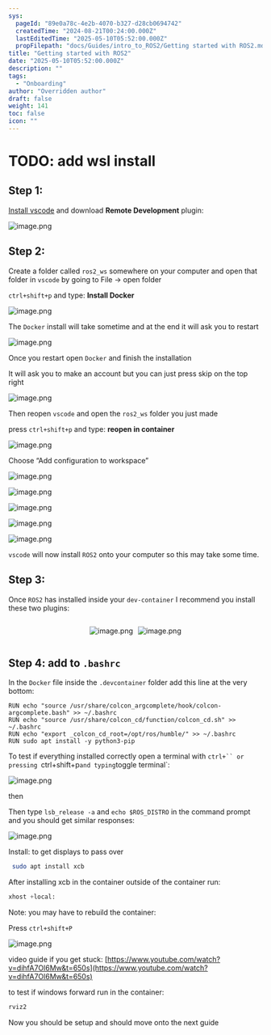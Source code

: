 ```yaml
---
sys:
  pageId: "89e0a78c-4e2b-4070-b327-d28cb0694742"
  createdTime: "2024-08-21T00:24:00.000Z"
  lastEditedTime: "2025-05-10T05:52:00.000Z"
  propFilepath: "docs/Guides/intro_to_ROS2/Getting started with ROS2.md"
title: "Getting started with ROS2"
date: "2025-05-10T05:52:00.000Z"
description: ""
tags:
  - "Onboarding"
author: "Overridden author"
draft: false
weight: 141
toc: false
icon: ""
---
```


# TODO: add wsl install

## Step 1:

[Install vscode](https://code.visualstudio.com/download) and download **Remote Development** plugin:

![image.png](https://prod-files-secure.s3.us-west-2.amazonaws.com/d518164a-d88e-44d1-a4ee-3adb3bd8bce0/efb52993-1881-4a40-b95e-6f020334f022/image.png?X-Amz-Algorithm=AWS4-HMAC-SHA256&X-Amz-Content-Sha256=UNSIGNED-PAYLOAD&X-Amz-Credential=ASIAZI2LB4663KDRUBHS%2F20250708%2Fus-west-2%2Fs3%2Faws4_request&X-Amz-Date=20250708T034400Z&X-Amz-Expires=3600&X-Amz-Security-Token=IQoJb3JpZ2luX2VjEHsaCXVzLXdlc3QtMiJGMEQCIClfWMz40G6KJBsAJ030w9O0bVR3tIMWw5sm10kcR6CsAiAzPO3LyDNVhIl06UgeuW4BJNvedZGgwZeThOOp2Sz09iqIBAiE%2F%2F%2F%2F%2F%2F%2F%2F%2F%2F8BEAAaDDYzNzQyMzE4MzgwNSIM6jV1H623Cj7XzfKIKtwDe4K4Qipf8aBtJpsU2OqhyFp%2FDv62LocyAWcpQDV6akloAzDTusX6FWFHMv0%2Fggm51r9kBUlA%2FhC6iSYIjtRvAdPEIE14IqNFj9%2Fzta%2BOEDs7aM2Wzudcqk%2Bu6IN9YUHj71kfdLQ8%2Fe8MNQwPQjdnSyiWJt095%2FiMvofduY%2Btu899unqLOajKO7gwj%2FRNlxTta2j31wY77RoThS6%2F7aUKkZBpgwQ6MZJ6oWq044dHCm4vp3axJguFNnidfpQoYyOd0KKG6vqJMaqfq5Oignul5EqABYQf7ZmA1Jw%2B%2FIoGlK6%2BVrABp1rQ8Kxj%2FRgJ2BkI6wnCP%2FQSgV7ydjlzfojcPvZJTFndeo6bNF1i%2B4wB2PTcEt734uktYprS8yiPZzT1NOw%2FRxYT0kzgDEvIw9GRJ07AoyVNo%2Fm4xkCJFgt%2BmH7hv0nVF%2B33ziwLvWj0ZMkxpku9aA7IQaqEqQnj%2FJ1YJY9RwU%2FpHrdUx8%2BA3fq%2BZJ9%2FQLTvY%2F1LoImP2xIuIvhYK83qk%2BHromHwwa94kryROxx8VjoXWghw533b9WGqMO8tnVKXC7vMjzUsmJ1SbdCeSj8TWlU4Epx8Xvgm%2BSatHsMmSlBi2Z1hWn7Gt18TaFFpP0yeD4NakXbdIoEwhISywwY6pgHL5sxAQ5J8MFRxA9qofs7ZBOR0fNw0IuxwiiCAAexZWFZDrqIyWn7OLnUqbW%2Fe8mfVYNUlUZt47PXD5GcU%2BUKQ4l3xMmHmhsQkXHxfX%2FX%2BKCVNVh94MJH4DwV7UjHtlDnGWzu30pchoF2zlEE3YzQ%2BF9eMr%2F8fCVPmkUzrtqyUc6oA5PsLw5%2FqC%2B8gQ5Tk6JOpr1v4gYLj%2BTHU7jA%2FxZka6krmYolc&X-Amz-Signature=221023c7a161e935c968aa7c96932d899a3ac9874aa90b60c86b22f05a45b499&X-Amz-SignedHeaders=host&x-amz-checksum-mode=ENABLED&x-id=GetObject)

## Step 2:

Create a folder called `ros2_ws` somewhere on your computer and open that folder in `vscode` by going to File → open folder 

`ctrl+shift+p` and type: **Install Docker**

![image.png](https://prod-files-secure.s3.us-west-2.amazonaws.com/d518164a-d88e-44d1-a4ee-3adb3bd8bce0/2269dc0e-1cd5-47ff-bceb-c04ad9b2eab0/image.png?X-Amz-Algorithm=AWS4-HMAC-SHA256&X-Amz-Content-Sha256=UNSIGNED-PAYLOAD&X-Amz-Credential=ASIAZI2LB4663KDRUBHS%2F20250708%2Fus-west-2%2Fs3%2Faws4_request&X-Amz-Date=20250708T034400Z&X-Amz-Expires=3600&X-Amz-Security-Token=IQoJb3JpZ2luX2VjEHsaCXVzLXdlc3QtMiJGMEQCIClfWMz40G6KJBsAJ030w9O0bVR3tIMWw5sm10kcR6CsAiAzPO3LyDNVhIl06UgeuW4BJNvedZGgwZeThOOp2Sz09iqIBAiE%2F%2F%2F%2F%2F%2F%2F%2F%2F%2F8BEAAaDDYzNzQyMzE4MzgwNSIM6jV1H623Cj7XzfKIKtwDe4K4Qipf8aBtJpsU2OqhyFp%2FDv62LocyAWcpQDV6akloAzDTusX6FWFHMv0%2Fggm51r9kBUlA%2FhC6iSYIjtRvAdPEIE14IqNFj9%2Fzta%2BOEDs7aM2Wzudcqk%2Bu6IN9YUHj71kfdLQ8%2Fe8MNQwPQjdnSyiWJt095%2FiMvofduY%2Btu899unqLOajKO7gwj%2FRNlxTta2j31wY77RoThS6%2F7aUKkZBpgwQ6MZJ6oWq044dHCm4vp3axJguFNnidfpQoYyOd0KKG6vqJMaqfq5Oignul5EqABYQf7ZmA1Jw%2B%2FIoGlK6%2BVrABp1rQ8Kxj%2FRgJ2BkI6wnCP%2FQSgV7ydjlzfojcPvZJTFndeo6bNF1i%2B4wB2PTcEt734uktYprS8yiPZzT1NOw%2FRxYT0kzgDEvIw9GRJ07AoyVNo%2Fm4xkCJFgt%2BmH7hv0nVF%2B33ziwLvWj0ZMkxpku9aA7IQaqEqQnj%2FJ1YJY9RwU%2FpHrdUx8%2BA3fq%2BZJ9%2FQLTvY%2F1LoImP2xIuIvhYK83qk%2BHromHwwa94kryROxx8VjoXWghw533b9WGqMO8tnVKXC7vMjzUsmJ1SbdCeSj8TWlU4Epx8Xvgm%2BSatHsMmSlBi2Z1hWn7Gt18TaFFpP0yeD4NakXbdIoEwhISywwY6pgHL5sxAQ5J8MFRxA9qofs7ZBOR0fNw0IuxwiiCAAexZWFZDrqIyWn7OLnUqbW%2Fe8mfVYNUlUZt47PXD5GcU%2BUKQ4l3xMmHmhsQkXHxfX%2FX%2BKCVNVh94MJH4DwV7UjHtlDnGWzu30pchoF2zlEE3YzQ%2BF9eMr%2F8fCVPmkUzrtqyUc6oA5PsLw5%2FqC%2B8gQ5Tk6JOpr1v4gYLj%2BTHU7jA%2FxZka6krmYolc&X-Amz-Signature=25c8c3fa31bd58064ca4a3d4586caef7475910bb5cccf51e70822895511da1b9&X-Amz-SignedHeaders=host&x-amz-checksum-mode=ENABLED&x-id=GetObject)

The `Docker` install will take sometime and at the end it will ask you to restart

![image.png](https://prod-files-secure.s3.us-west-2.amazonaws.com/d518164a-d88e-44d1-a4ee-3adb3bd8bce0/ed233f78-be33-4b1f-b89c-9c346c0e961e/image.png?X-Amz-Algorithm=AWS4-HMAC-SHA256&X-Amz-Content-Sha256=UNSIGNED-PAYLOAD&X-Amz-Credential=ASIAZI2LB4663KDRUBHS%2F20250708%2Fus-west-2%2Fs3%2Faws4_request&X-Amz-Date=20250708T034400Z&X-Amz-Expires=3600&X-Amz-Security-Token=IQoJb3JpZ2luX2VjEHsaCXVzLXdlc3QtMiJGMEQCIClfWMz40G6KJBsAJ030w9O0bVR3tIMWw5sm10kcR6CsAiAzPO3LyDNVhIl06UgeuW4BJNvedZGgwZeThOOp2Sz09iqIBAiE%2F%2F%2F%2F%2F%2F%2F%2F%2F%2F8BEAAaDDYzNzQyMzE4MzgwNSIM6jV1H623Cj7XzfKIKtwDe4K4Qipf8aBtJpsU2OqhyFp%2FDv62LocyAWcpQDV6akloAzDTusX6FWFHMv0%2Fggm51r9kBUlA%2FhC6iSYIjtRvAdPEIE14IqNFj9%2Fzta%2BOEDs7aM2Wzudcqk%2Bu6IN9YUHj71kfdLQ8%2Fe8MNQwPQjdnSyiWJt095%2FiMvofduY%2Btu899unqLOajKO7gwj%2FRNlxTta2j31wY77RoThS6%2F7aUKkZBpgwQ6MZJ6oWq044dHCm4vp3axJguFNnidfpQoYyOd0KKG6vqJMaqfq5Oignul5EqABYQf7ZmA1Jw%2B%2FIoGlK6%2BVrABp1rQ8Kxj%2FRgJ2BkI6wnCP%2FQSgV7ydjlzfojcPvZJTFndeo6bNF1i%2B4wB2PTcEt734uktYprS8yiPZzT1NOw%2FRxYT0kzgDEvIw9GRJ07AoyVNo%2Fm4xkCJFgt%2BmH7hv0nVF%2B33ziwLvWj0ZMkxpku9aA7IQaqEqQnj%2FJ1YJY9RwU%2FpHrdUx8%2BA3fq%2BZJ9%2FQLTvY%2F1LoImP2xIuIvhYK83qk%2BHromHwwa94kryROxx8VjoXWghw533b9WGqMO8tnVKXC7vMjzUsmJ1SbdCeSj8TWlU4Epx8Xvgm%2BSatHsMmSlBi2Z1hWn7Gt18TaFFpP0yeD4NakXbdIoEwhISywwY6pgHL5sxAQ5J8MFRxA9qofs7ZBOR0fNw0IuxwiiCAAexZWFZDrqIyWn7OLnUqbW%2Fe8mfVYNUlUZt47PXD5GcU%2BUKQ4l3xMmHmhsQkXHxfX%2FX%2BKCVNVh94MJH4DwV7UjHtlDnGWzu30pchoF2zlEE3YzQ%2BF9eMr%2F8fCVPmkUzrtqyUc6oA5PsLw5%2FqC%2B8gQ5Tk6JOpr1v4gYLj%2BTHU7jA%2FxZka6krmYolc&X-Amz-Signature=f4be06ed2975a8bf4958098a25599a725da24efafefe8ba74b9fab3a0442d6a7&X-Amz-SignedHeaders=host&x-amz-checksum-mode=ENABLED&x-id=GetObject)

Once you restart open `Docker` and finish the installation

It will ask you to make an account but you can just press skip on the top right

![image.png](https://prod-files-secure.s3.us-west-2.amazonaws.com/d518164a-d88e-44d1-a4ee-3adb3bd8bce0/21010ad9-1659-4fd9-9f59-9932a09b2a3d/image.png?X-Amz-Algorithm=AWS4-HMAC-SHA256&X-Amz-Content-Sha256=UNSIGNED-PAYLOAD&X-Amz-Credential=ASIAZI2LB4663KDRUBHS%2F20250708%2Fus-west-2%2Fs3%2Faws4_request&X-Amz-Date=20250708T034400Z&X-Amz-Expires=3600&X-Amz-Security-Token=IQoJb3JpZ2luX2VjEHsaCXVzLXdlc3QtMiJGMEQCIClfWMz40G6KJBsAJ030w9O0bVR3tIMWw5sm10kcR6CsAiAzPO3LyDNVhIl06UgeuW4BJNvedZGgwZeThOOp2Sz09iqIBAiE%2F%2F%2F%2F%2F%2F%2F%2F%2F%2F8BEAAaDDYzNzQyMzE4MzgwNSIM6jV1H623Cj7XzfKIKtwDe4K4Qipf8aBtJpsU2OqhyFp%2FDv62LocyAWcpQDV6akloAzDTusX6FWFHMv0%2Fggm51r9kBUlA%2FhC6iSYIjtRvAdPEIE14IqNFj9%2Fzta%2BOEDs7aM2Wzudcqk%2Bu6IN9YUHj71kfdLQ8%2Fe8MNQwPQjdnSyiWJt095%2FiMvofduY%2Btu899unqLOajKO7gwj%2FRNlxTta2j31wY77RoThS6%2F7aUKkZBpgwQ6MZJ6oWq044dHCm4vp3axJguFNnidfpQoYyOd0KKG6vqJMaqfq5Oignul5EqABYQf7ZmA1Jw%2B%2FIoGlK6%2BVrABp1rQ8Kxj%2FRgJ2BkI6wnCP%2FQSgV7ydjlzfojcPvZJTFndeo6bNF1i%2B4wB2PTcEt734uktYprS8yiPZzT1NOw%2FRxYT0kzgDEvIw9GRJ07AoyVNo%2Fm4xkCJFgt%2BmH7hv0nVF%2B33ziwLvWj0ZMkxpku9aA7IQaqEqQnj%2FJ1YJY9RwU%2FpHrdUx8%2BA3fq%2BZJ9%2FQLTvY%2F1LoImP2xIuIvhYK83qk%2BHromHwwa94kryROxx8VjoXWghw533b9WGqMO8tnVKXC7vMjzUsmJ1SbdCeSj8TWlU4Epx8Xvgm%2BSatHsMmSlBi2Z1hWn7Gt18TaFFpP0yeD4NakXbdIoEwhISywwY6pgHL5sxAQ5J8MFRxA9qofs7ZBOR0fNw0IuxwiiCAAexZWFZDrqIyWn7OLnUqbW%2Fe8mfVYNUlUZt47PXD5GcU%2BUKQ4l3xMmHmhsQkXHxfX%2FX%2BKCVNVh94MJH4DwV7UjHtlDnGWzu30pchoF2zlEE3YzQ%2BF9eMr%2F8fCVPmkUzrtqyUc6oA5PsLw5%2FqC%2B8gQ5Tk6JOpr1v4gYLj%2BTHU7jA%2FxZka6krmYolc&X-Amz-Signature=6b36c70d211534fae172869dc138f4755bf05f9c95b93e3a8b5fcc1059628740&X-Amz-SignedHeaders=host&x-amz-checksum-mode=ENABLED&x-id=GetObject)

Then reopen `vscode` and open the `ros2_ws` folder you just made

press `ctrl+shift+p` and type: **reopen in container**

![image.png](https://prod-files-secure.s3.us-west-2.amazonaws.com/d518164a-d88e-44d1-a4ee-3adb3bd8bce0/4e93b8c2-41ad-488c-8095-c74205196118/image.png?X-Amz-Algorithm=AWS4-HMAC-SHA256&X-Amz-Content-Sha256=UNSIGNED-PAYLOAD&X-Amz-Credential=ASIAZI2LB4663KDRUBHS%2F20250708%2Fus-west-2%2Fs3%2Faws4_request&X-Amz-Date=20250708T034400Z&X-Amz-Expires=3600&X-Amz-Security-Token=IQoJb3JpZ2luX2VjEHsaCXVzLXdlc3QtMiJGMEQCIClfWMz40G6KJBsAJ030w9O0bVR3tIMWw5sm10kcR6CsAiAzPO3LyDNVhIl06UgeuW4BJNvedZGgwZeThOOp2Sz09iqIBAiE%2F%2F%2F%2F%2F%2F%2F%2F%2F%2F8BEAAaDDYzNzQyMzE4MzgwNSIM6jV1H623Cj7XzfKIKtwDe4K4Qipf8aBtJpsU2OqhyFp%2FDv62LocyAWcpQDV6akloAzDTusX6FWFHMv0%2Fggm51r9kBUlA%2FhC6iSYIjtRvAdPEIE14IqNFj9%2Fzta%2BOEDs7aM2Wzudcqk%2Bu6IN9YUHj71kfdLQ8%2Fe8MNQwPQjdnSyiWJt095%2FiMvofduY%2Btu899unqLOajKO7gwj%2FRNlxTta2j31wY77RoThS6%2F7aUKkZBpgwQ6MZJ6oWq044dHCm4vp3axJguFNnidfpQoYyOd0KKG6vqJMaqfq5Oignul5EqABYQf7ZmA1Jw%2B%2FIoGlK6%2BVrABp1rQ8Kxj%2FRgJ2BkI6wnCP%2FQSgV7ydjlzfojcPvZJTFndeo6bNF1i%2B4wB2PTcEt734uktYprS8yiPZzT1NOw%2FRxYT0kzgDEvIw9GRJ07AoyVNo%2Fm4xkCJFgt%2BmH7hv0nVF%2B33ziwLvWj0ZMkxpku9aA7IQaqEqQnj%2FJ1YJY9RwU%2FpHrdUx8%2BA3fq%2BZJ9%2FQLTvY%2F1LoImP2xIuIvhYK83qk%2BHromHwwa94kryROxx8VjoXWghw533b9WGqMO8tnVKXC7vMjzUsmJ1SbdCeSj8TWlU4Epx8Xvgm%2BSatHsMmSlBi2Z1hWn7Gt18TaFFpP0yeD4NakXbdIoEwhISywwY6pgHL5sxAQ5J8MFRxA9qofs7ZBOR0fNw0IuxwiiCAAexZWFZDrqIyWn7OLnUqbW%2Fe8mfVYNUlUZt47PXD5GcU%2BUKQ4l3xMmHmhsQkXHxfX%2FX%2BKCVNVh94MJH4DwV7UjHtlDnGWzu30pchoF2zlEE3YzQ%2BF9eMr%2F8fCVPmkUzrtqyUc6oA5PsLw5%2FqC%2B8gQ5Tk6JOpr1v4gYLj%2BTHU7jA%2FxZka6krmYolc&X-Amz-Signature=cab165e53aeff5d27793decf1a556eafee48abfb68d056d7e9539a3a97a05c4d&X-Amz-SignedHeaders=host&x-amz-checksum-mode=ENABLED&x-id=GetObject)

Choose “Add configuration to workspace”

![image.png](https://prod-files-secure.s3.us-west-2.amazonaws.com/d518164a-d88e-44d1-a4ee-3adb3bd8bce0/9560b282-5060-4989-ba37-97e7b2c22476/image.png?X-Amz-Algorithm=AWS4-HMAC-SHA256&X-Amz-Content-Sha256=UNSIGNED-PAYLOAD&X-Amz-Credential=ASIAZI2LB4663KDRUBHS%2F20250708%2Fus-west-2%2Fs3%2Faws4_request&X-Amz-Date=20250708T034400Z&X-Amz-Expires=3600&X-Amz-Security-Token=IQoJb3JpZ2luX2VjEHsaCXVzLXdlc3QtMiJGMEQCIClfWMz40G6KJBsAJ030w9O0bVR3tIMWw5sm10kcR6CsAiAzPO3LyDNVhIl06UgeuW4BJNvedZGgwZeThOOp2Sz09iqIBAiE%2F%2F%2F%2F%2F%2F%2F%2F%2F%2F8BEAAaDDYzNzQyMzE4MzgwNSIM6jV1H623Cj7XzfKIKtwDe4K4Qipf8aBtJpsU2OqhyFp%2FDv62LocyAWcpQDV6akloAzDTusX6FWFHMv0%2Fggm51r9kBUlA%2FhC6iSYIjtRvAdPEIE14IqNFj9%2Fzta%2BOEDs7aM2Wzudcqk%2Bu6IN9YUHj71kfdLQ8%2Fe8MNQwPQjdnSyiWJt095%2FiMvofduY%2Btu899unqLOajKO7gwj%2FRNlxTta2j31wY77RoThS6%2F7aUKkZBpgwQ6MZJ6oWq044dHCm4vp3axJguFNnidfpQoYyOd0KKG6vqJMaqfq5Oignul5EqABYQf7ZmA1Jw%2B%2FIoGlK6%2BVrABp1rQ8Kxj%2FRgJ2BkI6wnCP%2FQSgV7ydjlzfojcPvZJTFndeo6bNF1i%2B4wB2PTcEt734uktYprS8yiPZzT1NOw%2FRxYT0kzgDEvIw9GRJ07AoyVNo%2Fm4xkCJFgt%2BmH7hv0nVF%2B33ziwLvWj0ZMkxpku9aA7IQaqEqQnj%2FJ1YJY9RwU%2FpHrdUx8%2BA3fq%2BZJ9%2FQLTvY%2F1LoImP2xIuIvhYK83qk%2BHromHwwa94kryROxx8VjoXWghw533b9WGqMO8tnVKXC7vMjzUsmJ1SbdCeSj8TWlU4Epx8Xvgm%2BSatHsMmSlBi2Z1hWn7Gt18TaFFpP0yeD4NakXbdIoEwhISywwY6pgHL5sxAQ5J8MFRxA9qofs7ZBOR0fNw0IuxwiiCAAexZWFZDrqIyWn7OLnUqbW%2Fe8mfVYNUlUZt47PXD5GcU%2BUKQ4l3xMmHmhsQkXHxfX%2FX%2BKCVNVh94MJH4DwV7UjHtlDnGWzu30pchoF2zlEE3YzQ%2BF9eMr%2F8fCVPmkUzrtqyUc6oA5PsLw5%2FqC%2B8gQ5Tk6JOpr1v4gYLj%2BTHU7jA%2FxZka6krmYolc&X-Amz-Signature=9e7e6a0838bb837f428a437bccebc1d661f73163ea07c365bf611ff31ffbebdd&X-Amz-SignedHeaders=host&x-amz-checksum-mode=ENABLED&x-id=GetObject)

![image.png](https://prod-files-secure.s3.us-west-2.amazonaws.com/d518164a-d88e-44d1-a4ee-3adb3bd8bce0/2ee63f81-886b-48e8-a553-dc6e5eac99e4/image.png?X-Amz-Algorithm=AWS4-HMAC-SHA256&X-Amz-Content-Sha256=UNSIGNED-PAYLOAD&X-Amz-Credential=ASIAZI2LB4663KDRUBHS%2F20250708%2Fus-west-2%2Fs3%2Faws4_request&X-Amz-Date=20250708T034400Z&X-Amz-Expires=3600&X-Amz-Security-Token=IQoJb3JpZ2luX2VjEHsaCXVzLXdlc3QtMiJGMEQCIClfWMz40G6KJBsAJ030w9O0bVR3tIMWw5sm10kcR6CsAiAzPO3LyDNVhIl06UgeuW4BJNvedZGgwZeThOOp2Sz09iqIBAiE%2F%2F%2F%2F%2F%2F%2F%2F%2F%2F8BEAAaDDYzNzQyMzE4MzgwNSIM6jV1H623Cj7XzfKIKtwDe4K4Qipf8aBtJpsU2OqhyFp%2FDv62LocyAWcpQDV6akloAzDTusX6FWFHMv0%2Fggm51r9kBUlA%2FhC6iSYIjtRvAdPEIE14IqNFj9%2Fzta%2BOEDs7aM2Wzudcqk%2Bu6IN9YUHj71kfdLQ8%2Fe8MNQwPQjdnSyiWJt095%2FiMvofduY%2Btu899unqLOajKO7gwj%2FRNlxTta2j31wY77RoThS6%2F7aUKkZBpgwQ6MZJ6oWq044dHCm4vp3axJguFNnidfpQoYyOd0KKG6vqJMaqfq5Oignul5EqABYQf7ZmA1Jw%2B%2FIoGlK6%2BVrABp1rQ8Kxj%2FRgJ2BkI6wnCP%2FQSgV7ydjlzfojcPvZJTFndeo6bNF1i%2B4wB2PTcEt734uktYprS8yiPZzT1NOw%2FRxYT0kzgDEvIw9GRJ07AoyVNo%2Fm4xkCJFgt%2BmH7hv0nVF%2B33ziwLvWj0ZMkxpku9aA7IQaqEqQnj%2FJ1YJY9RwU%2FpHrdUx8%2BA3fq%2BZJ9%2FQLTvY%2F1LoImP2xIuIvhYK83qk%2BHromHwwa94kryROxx8VjoXWghw533b9WGqMO8tnVKXC7vMjzUsmJ1SbdCeSj8TWlU4Epx8Xvgm%2BSatHsMmSlBi2Z1hWn7Gt18TaFFpP0yeD4NakXbdIoEwhISywwY6pgHL5sxAQ5J8MFRxA9qofs7ZBOR0fNw0IuxwiiCAAexZWFZDrqIyWn7OLnUqbW%2Fe8mfVYNUlUZt47PXD5GcU%2BUKQ4l3xMmHmhsQkXHxfX%2FX%2BKCVNVh94MJH4DwV7UjHtlDnGWzu30pchoF2zlEE3YzQ%2BF9eMr%2F8fCVPmkUzrtqyUc6oA5PsLw5%2FqC%2B8gQ5Tk6JOpr1v4gYLj%2BTHU7jA%2FxZka6krmYolc&X-Amz-Signature=92ceb3b72a2ac46cd4290cfc617f7a37c688b78fcdb01740e9745009d4c5768c&X-Amz-SignedHeaders=host&x-amz-checksum-mode=ENABLED&x-id=GetObject)

![image.png](https://prod-files-secure.s3.us-west-2.amazonaws.com/d518164a-d88e-44d1-a4ee-3adb3bd8bce0/ae1580b2-b048-407e-aed9-b584224a7a04/image.png?X-Amz-Algorithm=AWS4-HMAC-SHA256&X-Amz-Content-Sha256=UNSIGNED-PAYLOAD&X-Amz-Credential=ASIAZI2LB4663KDRUBHS%2F20250708%2Fus-west-2%2Fs3%2Faws4_request&X-Amz-Date=20250708T034400Z&X-Amz-Expires=3600&X-Amz-Security-Token=IQoJb3JpZ2luX2VjEHsaCXVzLXdlc3QtMiJGMEQCIClfWMz40G6KJBsAJ030w9O0bVR3tIMWw5sm10kcR6CsAiAzPO3LyDNVhIl06UgeuW4BJNvedZGgwZeThOOp2Sz09iqIBAiE%2F%2F%2F%2F%2F%2F%2F%2F%2F%2F8BEAAaDDYzNzQyMzE4MzgwNSIM6jV1H623Cj7XzfKIKtwDe4K4Qipf8aBtJpsU2OqhyFp%2FDv62LocyAWcpQDV6akloAzDTusX6FWFHMv0%2Fggm51r9kBUlA%2FhC6iSYIjtRvAdPEIE14IqNFj9%2Fzta%2BOEDs7aM2Wzudcqk%2Bu6IN9YUHj71kfdLQ8%2Fe8MNQwPQjdnSyiWJt095%2FiMvofduY%2Btu899unqLOajKO7gwj%2FRNlxTta2j31wY77RoThS6%2F7aUKkZBpgwQ6MZJ6oWq044dHCm4vp3axJguFNnidfpQoYyOd0KKG6vqJMaqfq5Oignul5EqABYQf7ZmA1Jw%2B%2FIoGlK6%2BVrABp1rQ8Kxj%2FRgJ2BkI6wnCP%2FQSgV7ydjlzfojcPvZJTFndeo6bNF1i%2B4wB2PTcEt734uktYprS8yiPZzT1NOw%2FRxYT0kzgDEvIw9GRJ07AoyVNo%2Fm4xkCJFgt%2BmH7hv0nVF%2B33ziwLvWj0ZMkxpku9aA7IQaqEqQnj%2FJ1YJY9RwU%2FpHrdUx8%2BA3fq%2BZJ9%2FQLTvY%2F1LoImP2xIuIvhYK83qk%2BHromHwwa94kryROxx8VjoXWghw533b9WGqMO8tnVKXC7vMjzUsmJ1SbdCeSj8TWlU4Epx8Xvgm%2BSatHsMmSlBi2Z1hWn7Gt18TaFFpP0yeD4NakXbdIoEwhISywwY6pgHL5sxAQ5J8MFRxA9qofs7ZBOR0fNw0IuxwiiCAAexZWFZDrqIyWn7OLnUqbW%2Fe8mfVYNUlUZt47PXD5GcU%2BUKQ4l3xMmHmhsQkXHxfX%2FX%2BKCVNVh94MJH4DwV7UjHtlDnGWzu30pchoF2zlEE3YzQ%2BF9eMr%2F8fCVPmkUzrtqyUc6oA5PsLw5%2FqC%2B8gQ5Tk6JOpr1v4gYLj%2BTHU7jA%2FxZka6krmYolc&X-Amz-Signature=d7b56ed9f9a457b8731285a37d53af594515a7910a757589c7070b4a37406383&X-Amz-SignedHeaders=host&x-amz-checksum-mode=ENABLED&x-id=GetObject)

![image.png](https://prod-files-secure.s3.us-west-2.amazonaws.com/d518164a-d88e-44d1-a4ee-3adb3bd8bce0/53255b28-f75e-430f-b9e3-c0ac8577e42b/image.png?X-Amz-Algorithm=AWS4-HMAC-SHA256&X-Amz-Content-Sha256=UNSIGNED-PAYLOAD&X-Amz-Credential=ASIAZI2LB4663KDRUBHS%2F20250708%2Fus-west-2%2Fs3%2Faws4_request&X-Amz-Date=20250708T034400Z&X-Amz-Expires=3600&X-Amz-Security-Token=IQoJb3JpZ2luX2VjEHsaCXVzLXdlc3QtMiJGMEQCIClfWMz40G6KJBsAJ030w9O0bVR3tIMWw5sm10kcR6CsAiAzPO3LyDNVhIl06UgeuW4BJNvedZGgwZeThOOp2Sz09iqIBAiE%2F%2F%2F%2F%2F%2F%2F%2F%2F%2F8BEAAaDDYzNzQyMzE4MzgwNSIM6jV1H623Cj7XzfKIKtwDe4K4Qipf8aBtJpsU2OqhyFp%2FDv62LocyAWcpQDV6akloAzDTusX6FWFHMv0%2Fggm51r9kBUlA%2FhC6iSYIjtRvAdPEIE14IqNFj9%2Fzta%2BOEDs7aM2Wzudcqk%2Bu6IN9YUHj71kfdLQ8%2Fe8MNQwPQjdnSyiWJt095%2FiMvofduY%2Btu899unqLOajKO7gwj%2FRNlxTta2j31wY77RoThS6%2F7aUKkZBpgwQ6MZJ6oWq044dHCm4vp3axJguFNnidfpQoYyOd0KKG6vqJMaqfq5Oignul5EqABYQf7ZmA1Jw%2B%2FIoGlK6%2BVrABp1rQ8Kxj%2FRgJ2BkI6wnCP%2FQSgV7ydjlzfojcPvZJTFndeo6bNF1i%2B4wB2PTcEt734uktYprS8yiPZzT1NOw%2FRxYT0kzgDEvIw9GRJ07AoyVNo%2Fm4xkCJFgt%2BmH7hv0nVF%2B33ziwLvWj0ZMkxpku9aA7IQaqEqQnj%2FJ1YJY9RwU%2FpHrdUx8%2BA3fq%2BZJ9%2FQLTvY%2F1LoImP2xIuIvhYK83qk%2BHromHwwa94kryROxx8VjoXWghw533b9WGqMO8tnVKXC7vMjzUsmJ1SbdCeSj8TWlU4Epx8Xvgm%2BSatHsMmSlBi2Z1hWn7Gt18TaFFpP0yeD4NakXbdIoEwhISywwY6pgHL5sxAQ5J8MFRxA9qofs7ZBOR0fNw0IuxwiiCAAexZWFZDrqIyWn7OLnUqbW%2Fe8mfVYNUlUZt47PXD5GcU%2BUKQ4l3xMmHmhsQkXHxfX%2FX%2BKCVNVh94MJH4DwV7UjHtlDnGWzu30pchoF2zlEE3YzQ%2BF9eMr%2F8fCVPmkUzrtqyUc6oA5PsLw5%2FqC%2B8gQ5Tk6JOpr1v4gYLj%2BTHU7jA%2FxZka6krmYolc&X-Amz-Signature=3a9c451d1d115636033134a9247e249f56e85f117ef4c8167c76002424fbf66c&X-Amz-SignedHeaders=host&x-amz-checksum-mode=ENABLED&x-id=GetObject)

![image.png](https://prod-files-secure.s3.us-west-2.amazonaws.com/d518164a-d88e-44d1-a4ee-3adb3bd8bce0/7c562767-5af9-4ffb-97d1-327bcdf4ee00/image.png?X-Amz-Algorithm=AWS4-HMAC-SHA256&X-Amz-Content-Sha256=UNSIGNED-PAYLOAD&X-Amz-Credential=ASIAZI2LB4663KDRUBHS%2F20250708%2Fus-west-2%2Fs3%2Faws4_request&X-Amz-Date=20250708T034400Z&X-Amz-Expires=3600&X-Amz-Security-Token=IQoJb3JpZ2luX2VjEHsaCXVzLXdlc3QtMiJGMEQCIClfWMz40G6KJBsAJ030w9O0bVR3tIMWw5sm10kcR6CsAiAzPO3LyDNVhIl06UgeuW4BJNvedZGgwZeThOOp2Sz09iqIBAiE%2F%2F%2F%2F%2F%2F%2F%2F%2F%2F8BEAAaDDYzNzQyMzE4MzgwNSIM6jV1H623Cj7XzfKIKtwDe4K4Qipf8aBtJpsU2OqhyFp%2FDv62LocyAWcpQDV6akloAzDTusX6FWFHMv0%2Fggm51r9kBUlA%2FhC6iSYIjtRvAdPEIE14IqNFj9%2Fzta%2BOEDs7aM2Wzudcqk%2Bu6IN9YUHj71kfdLQ8%2Fe8MNQwPQjdnSyiWJt095%2FiMvofduY%2Btu899unqLOajKO7gwj%2FRNlxTta2j31wY77RoThS6%2F7aUKkZBpgwQ6MZJ6oWq044dHCm4vp3axJguFNnidfpQoYyOd0KKG6vqJMaqfq5Oignul5EqABYQf7ZmA1Jw%2B%2FIoGlK6%2BVrABp1rQ8Kxj%2FRgJ2BkI6wnCP%2FQSgV7ydjlzfojcPvZJTFndeo6bNF1i%2B4wB2PTcEt734uktYprS8yiPZzT1NOw%2FRxYT0kzgDEvIw9GRJ07AoyVNo%2Fm4xkCJFgt%2BmH7hv0nVF%2B33ziwLvWj0ZMkxpku9aA7IQaqEqQnj%2FJ1YJY9RwU%2FpHrdUx8%2BA3fq%2BZJ9%2FQLTvY%2F1LoImP2xIuIvhYK83qk%2BHromHwwa94kryROxx8VjoXWghw533b9WGqMO8tnVKXC7vMjzUsmJ1SbdCeSj8TWlU4Epx8Xvgm%2BSatHsMmSlBi2Z1hWn7Gt18TaFFpP0yeD4NakXbdIoEwhISywwY6pgHL5sxAQ5J8MFRxA9qofs7ZBOR0fNw0IuxwiiCAAexZWFZDrqIyWn7OLnUqbW%2Fe8mfVYNUlUZt47PXD5GcU%2BUKQ4l3xMmHmhsQkXHxfX%2FX%2BKCVNVh94MJH4DwV7UjHtlDnGWzu30pchoF2zlEE3YzQ%2BF9eMr%2F8fCVPmkUzrtqyUc6oA5PsLw5%2FqC%2B8gQ5Tk6JOpr1v4gYLj%2BTHU7jA%2FxZka6krmYolc&X-Amz-Signature=c8756a0018bdcc8eff987b8349542333aed1e3f14031f8ccc9e04422527726ae&X-Amz-SignedHeaders=host&x-amz-checksum-mode=ENABLED&x-id=GetObject)

`vscode` will now install `ROS2` onto your computer so this may take some time.

## Step 3:

Once `ROS2` has installed inside your `dev-container` I recommend you install these two plugins:

<div style="display: flex;flex-direction: row; column-gap:10px; max-width: 630px;justify-content: center;">
<div>

![image.png](https://prod-files-secure.s3.us-west-2.amazonaws.com/d518164a-d88e-44d1-a4ee-3adb3bd8bce0/3fc3d550-5a54-4ba1-ba6b-faa01cdb7369/image.png?X-Amz-Algorithm=AWS4-HMAC-SHA256&X-Amz-Content-Sha256=UNSIGNED-PAYLOAD&X-Amz-Credential=ASIAZI2LB466XBOOE6EZ%2F20250708%2Fus-west-2%2Fs3%2Faws4_request&X-Amz-Date=20250708T034407Z&X-Amz-Expires=3600&X-Amz-Security-Token=IQoJb3JpZ2luX2VjEHsaCXVzLXdlc3QtMiJHMEUCIQDGlomEvHtmmaYrN0rnkQZXeBbtaII0SqADdsDH8GENTQIgKuIiH0oo9LRQg5amG3Lg8vA92K8ZQIQxdeyOa57yW98qiAQIg%2F%2F%2F%2F%2F%2F%2F%2F%2F%2F%2FARAAGgw2Mzc0MjMxODM4MDUiDJSnlujIGjp%2BoD3zjircAyYpJQ%2FUjIPE7os2YVX3qAtYqLAbmeoBvWbFDKcWXbF94Hpnzsi%2Fiik8iqA%2F5B9GNap6wDyYLQ5GR9rs19BzioPsUhXCDLct3uXOAejo2r0RwBbdYbZtIpJDtfp08uiww%2B6dUJiLF7nfHLz1Bm0TzdCOMBadHRkOD%2F0Hiq0YhTPR72DRoZzpYat%2F61z82%2FQio9HL8AeSujZ9J%2BJoak2d7OzH6%2B9SNYBnMKgXE6PWIiKBKxESmhbyLO1SYIAC0oy0oj4s1oGuVR7lhlkvzT7yos5CUfJCLJ4XoTtUDPMR%2BaYmCDO%2FvnDnAnd%2BxKB4gXy1W%2FefmxlwxhL7e2QRCdY%2Bt7O7Pc6UolRdelqhF0FDQtL0ZwQ%2BKm8UvZbLWSPo4pDs9WCbOGkFMI6XIOmgXE3OHJOUqyMMrQqC15wGGXTkPu5l2Ay%2BQ5MTA4RNF57d%2BsexQ787mwZMQPJOmy3GhOOgMP9i0Luj1D0iPJtUO%2FztjbvSvCDaBtjG4Wtgga3Wdc5r%2FDCMYWYMimRrahCtNpEjJ5pJD61yjvaTE3PkbqgfziqMO7A3bvOJp9J796FakW3QI332XtlkhfDNnn7WA2Ljtux7ZIiixwKyHba1B%2FMBUcwlmxxhv7YeMr6ouVxTMKuCssMGOqUBPFUAVuorUsWEh13D1SkAQZFT2REIg6B81Wqig0%2FD1fsaSQRpKqbSGs3ND57OMjbQWHDCyiOTuIYoSfWp3%2FCNB7zU32NTL8f6G4iXxUBXT9tTvFnIdUklv%2FXn3WG78MJHQPnXtoPIIce9VadNOiOIBPbGOnyhGrpv7kED1WjenQDiGtJtAH3KIS5dcuMJ%2BtQb0i%2B4uPjlGnw%2B4UGjMPvOZK6gOdIH&X-Amz-Signature=b34ba01718193e5040514d4d7388d99c6d135b0c7794c9d34713172474c64d55&X-Amz-SignedHeaders=host&x-amz-checksum-mode=ENABLED&x-id=GetObject)

</div>
<div>

![image.png](https://prod-files-secure.s3.us-west-2.amazonaws.com/d518164a-d88e-44d1-a4ee-3adb3bd8bce0/d994cc66-13c2-4093-a5a3-f84cf4601a82/image.png?X-Amz-Algorithm=AWS4-HMAC-SHA256&X-Amz-Content-Sha256=UNSIGNED-PAYLOAD&X-Amz-Credential=ASIAZI2LB4662Y73Q3ZA%2F20250708%2Fus-west-2%2Fs3%2Faws4_request&X-Amz-Date=20250708T034409Z&X-Amz-Expires=3600&X-Amz-Security-Token=IQoJb3JpZ2luX2VjEHsaCXVzLXdlc3QtMiJIMEYCIQDNveiLvNGXQZi73ejMC7GyAUvl%2B3f1%2Bba8fRGf%2B%2BDzYQIhAOcsBicMncyY%2Bq1RcKDZ0JmEUgAobK48HJzWh3h15QlKKogECIT%2F%2F%2F%2F%2F%2F%2F%2F%2F%2FwEQABoMNjM3NDIzMTgzODA1IgyEbh67dqRdccGBgJ4q3AME5tUOOSCNfe07QiVQH0rVTMJT5VloSbDMVy%2FAWPQV0Y9ZuOhTfTKc1ZPWr5vHpcIpFS8rZ8z%2BtYMhM%2FWTF8rwFMQAS4gFqsfEn3z6miE%2BupWxQZQDDWv%2B723%2Fy7MTDLcsOx2dlhF%2BjGp6dvJM4KE6rhK6jmfZ81KNtHys7CXl0je%2FkM6m83rHnwQ3yPqLWVvllKPdEAcl%2F6k6jI2ix%2Fwk0piieHrOvPs9Oz5AJ%2F2QToBox25LEok80%2F9BFs%2BE1zwjnBuwQB6oi6N%2FWlyAbs%2BDf%2FJd6ZdFZ3KqjiwKOiKXp0k15Yfdfz9K5GWcm6uLM1CRkmKICVjgGQxqCn76OF8Twao8WjzGqzWjfMHenDJZp3%2FioFMahvY56JDr%2BmWTjy%2F0ax2SAkVWHIHhtgCI9btVxCovlOEeWk1uRgjmcTK4a2Z9Mv%2FAmZvYnPFGVlPOU0QVvVr6EU5BPgwpFwXqBB8JGqc5rakAw1zKYmyxe1Odma420XILm0Nf0siVVDhyXLDf8k7A%2BU1ManIrzXEAJ52tQrElSUWJpiJn4zMPmyJLpTaeV74dV8x8nRc7G186qgFC9uAor7jXhRl0ttYi8Oj4ZxvMutZ1O02xBwNOFuKk6lvJ1DbAT16%2FDbJo%2BzDJhLLDBjqkAbVTLjLgkNF1rIGBMhi4bzKJq8b4Xd17%2B3Zmvo7VoPHfu4yPZPGn1uFLt8hbaCV0IQWnmWufUpxBxBBeyer5dmsdlylFmOirXKOKYOhjPZvn7%2BCSQ8qxGOJkoYuSX7g8xa7xC7uqd8GtZRMdsfLU6xXV2gXlnV%2BD5f5waDRXg8gjmuUWA1R9K5u7GWo4SNVldp%2FjG3e2CKmfNxRCiL6ZdGQG2%2Bj%2B&X-Amz-Signature=3f1e1459b317b58b72e41931974a075064faad9c5863c61537789927344022ce&X-Amz-SignedHeaders=host&x-amz-checksum-mode=ENABLED&x-id=GetObject)

</div>
</div>

## Step 4: add to `.bashrc`

In the `Docker` file inside the `.devcontainer` folder add this line at the very bottom: 

```docker
RUN echo "source /usr/share/colcon_argcomplete/hook/colcon-argcomplete.bash" >> ~/.bashrc
RUN echo "source /usr/share/colcon_cd/function/colcon_cd.sh" >> ~/.bashrc
RUN echo "export _colcon_cd_root=/opt/ros/humble/" >> ~/.bashrc
RUN sudo apt install -y python3-pip 
```

To test if everything installed correctly open a terminal with `ctrl+`` or pressing `ctrl+shift+p` and typing `toggle terminal`:

![image.png](https://prod-files-secure.s3.us-west-2.amazonaws.com/d518164a-d88e-44d1-a4ee-3adb3bd8bce0/6a4943d8-b04e-4c02-9a58-775f3384d1a5/image.png?X-Amz-Algorithm=AWS4-HMAC-SHA256&X-Amz-Content-Sha256=UNSIGNED-PAYLOAD&X-Amz-Credential=ASIAZI2LB4663KDRUBHS%2F20250708%2Fus-west-2%2Fs3%2Faws4_request&X-Amz-Date=20250708T034400Z&X-Amz-Expires=3600&X-Amz-Security-Token=IQoJb3JpZ2luX2VjEHsaCXVzLXdlc3QtMiJGMEQCIClfWMz40G6KJBsAJ030w9O0bVR3tIMWw5sm10kcR6CsAiAzPO3LyDNVhIl06UgeuW4BJNvedZGgwZeThOOp2Sz09iqIBAiE%2F%2F%2F%2F%2F%2F%2F%2F%2F%2F8BEAAaDDYzNzQyMzE4MzgwNSIM6jV1H623Cj7XzfKIKtwDe4K4Qipf8aBtJpsU2OqhyFp%2FDv62LocyAWcpQDV6akloAzDTusX6FWFHMv0%2Fggm51r9kBUlA%2FhC6iSYIjtRvAdPEIE14IqNFj9%2Fzta%2BOEDs7aM2Wzudcqk%2Bu6IN9YUHj71kfdLQ8%2Fe8MNQwPQjdnSyiWJt095%2FiMvofduY%2Btu899unqLOajKO7gwj%2FRNlxTta2j31wY77RoThS6%2F7aUKkZBpgwQ6MZJ6oWq044dHCm4vp3axJguFNnidfpQoYyOd0KKG6vqJMaqfq5Oignul5EqABYQf7ZmA1Jw%2B%2FIoGlK6%2BVrABp1rQ8Kxj%2FRgJ2BkI6wnCP%2FQSgV7ydjlzfojcPvZJTFndeo6bNF1i%2B4wB2PTcEt734uktYprS8yiPZzT1NOw%2FRxYT0kzgDEvIw9GRJ07AoyVNo%2Fm4xkCJFgt%2BmH7hv0nVF%2B33ziwLvWj0ZMkxpku9aA7IQaqEqQnj%2FJ1YJY9RwU%2FpHrdUx8%2BA3fq%2BZJ9%2FQLTvY%2F1LoImP2xIuIvhYK83qk%2BHromHwwa94kryROxx8VjoXWghw533b9WGqMO8tnVKXC7vMjzUsmJ1SbdCeSj8TWlU4Epx8Xvgm%2BSatHsMmSlBi2Z1hWn7Gt18TaFFpP0yeD4NakXbdIoEwhISywwY6pgHL5sxAQ5J8MFRxA9qofs7ZBOR0fNw0IuxwiiCAAexZWFZDrqIyWn7OLnUqbW%2Fe8mfVYNUlUZt47PXD5GcU%2BUKQ4l3xMmHmhsQkXHxfX%2FX%2BKCVNVh94MJH4DwV7UjHtlDnGWzu30pchoF2zlEE3YzQ%2BF9eMr%2F8fCVPmkUzrtqyUc6oA5PsLw5%2FqC%2B8gQ5Tk6JOpr1v4gYLj%2BTHU7jA%2FxZka6krmYolc&X-Amz-Signature=6969c743cbf3b82c0c9f76b8ab1e8829981cb856dd8e13b7b40263b845a4afb4&X-Amz-SignedHeaders=host&x-amz-checksum-mode=ENABLED&x-id=GetObject)

then 

Then type `lsb_release -a` and `echo $ROS_DISTRO` in the command prompt and you should get similar responses:

![image.png](https://prod-files-secure.s3.us-west-2.amazonaws.com/d518164a-d88e-44d1-a4ee-3adb3bd8bce0/3e635dec-a805-4e85-8b9e-d000e5b71a4e/image.png?X-Amz-Algorithm=AWS4-HMAC-SHA256&X-Amz-Content-Sha256=UNSIGNED-PAYLOAD&X-Amz-Credential=ASIAZI2LB4663KDRUBHS%2F20250708%2Fus-west-2%2Fs3%2Faws4_request&X-Amz-Date=20250708T034400Z&X-Amz-Expires=3600&X-Amz-Security-Token=IQoJb3JpZ2luX2VjEHsaCXVzLXdlc3QtMiJGMEQCIClfWMz40G6KJBsAJ030w9O0bVR3tIMWw5sm10kcR6CsAiAzPO3LyDNVhIl06UgeuW4BJNvedZGgwZeThOOp2Sz09iqIBAiE%2F%2F%2F%2F%2F%2F%2F%2F%2F%2F8BEAAaDDYzNzQyMzE4MzgwNSIM6jV1H623Cj7XzfKIKtwDe4K4Qipf8aBtJpsU2OqhyFp%2FDv62LocyAWcpQDV6akloAzDTusX6FWFHMv0%2Fggm51r9kBUlA%2FhC6iSYIjtRvAdPEIE14IqNFj9%2Fzta%2BOEDs7aM2Wzudcqk%2Bu6IN9YUHj71kfdLQ8%2Fe8MNQwPQjdnSyiWJt095%2FiMvofduY%2Btu899unqLOajKO7gwj%2FRNlxTta2j31wY77RoThS6%2F7aUKkZBpgwQ6MZJ6oWq044dHCm4vp3axJguFNnidfpQoYyOd0KKG6vqJMaqfq5Oignul5EqABYQf7ZmA1Jw%2B%2FIoGlK6%2BVrABp1rQ8Kxj%2FRgJ2BkI6wnCP%2FQSgV7ydjlzfojcPvZJTFndeo6bNF1i%2B4wB2PTcEt734uktYprS8yiPZzT1NOw%2FRxYT0kzgDEvIw9GRJ07AoyVNo%2Fm4xkCJFgt%2BmH7hv0nVF%2B33ziwLvWj0ZMkxpku9aA7IQaqEqQnj%2FJ1YJY9RwU%2FpHrdUx8%2BA3fq%2BZJ9%2FQLTvY%2F1LoImP2xIuIvhYK83qk%2BHromHwwa94kryROxx8VjoXWghw533b9WGqMO8tnVKXC7vMjzUsmJ1SbdCeSj8TWlU4Epx8Xvgm%2BSatHsMmSlBi2Z1hWn7Gt18TaFFpP0yeD4NakXbdIoEwhISywwY6pgHL5sxAQ5J8MFRxA9qofs7ZBOR0fNw0IuxwiiCAAexZWFZDrqIyWn7OLnUqbW%2Fe8mfVYNUlUZt47PXD5GcU%2BUKQ4l3xMmHmhsQkXHxfX%2FX%2BKCVNVh94MJH4DwV7UjHtlDnGWzu30pchoF2zlEE3YzQ%2BF9eMr%2F8fCVPmkUzrtqyUc6oA5PsLw5%2FqC%2B8gQ5Tk6JOpr1v4gYLj%2BTHU7jA%2FxZka6krmYolc&X-Amz-Signature=8e5f6b7e249deb0b483768df5e16698eb69bf126699a178078a1fe9623268017&X-Amz-SignedHeaders=host&x-amz-checksum-mode=ENABLED&x-id=GetObject)

Install:  to get displays to pass over

```bash
 sudo apt install xcb
```

After installing xcb in the container outside of the container run:

```python
xhost +local:
```

Note: you may have to rebuild the container:

Press `ctrl+shift+P`

![image.png](https://prod-files-secure.s3.us-west-2.amazonaws.com/d518164a-d88e-44d1-a4ee-3adb3bd8bce0/6c2be660-2618-4c38-9c26-53554f7a0b7b/image.png?X-Amz-Algorithm=AWS4-HMAC-SHA256&X-Amz-Content-Sha256=UNSIGNED-PAYLOAD&X-Amz-Credential=ASIAZI2LB4663KDRUBHS%2F20250708%2Fus-west-2%2Fs3%2Faws4_request&X-Amz-Date=20250708T034400Z&X-Amz-Expires=3600&X-Amz-Security-Token=IQoJb3JpZ2luX2VjEHsaCXVzLXdlc3QtMiJGMEQCIClfWMz40G6KJBsAJ030w9O0bVR3tIMWw5sm10kcR6CsAiAzPO3LyDNVhIl06UgeuW4BJNvedZGgwZeThOOp2Sz09iqIBAiE%2F%2F%2F%2F%2F%2F%2F%2F%2F%2F8BEAAaDDYzNzQyMzE4MzgwNSIM6jV1H623Cj7XzfKIKtwDe4K4Qipf8aBtJpsU2OqhyFp%2FDv62LocyAWcpQDV6akloAzDTusX6FWFHMv0%2Fggm51r9kBUlA%2FhC6iSYIjtRvAdPEIE14IqNFj9%2Fzta%2BOEDs7aM2Wzudcqk%2Bu6IN9YUHj71kfdLQ8%2Fe8MNQwPQjdnSyiWJt095%2FiMvofduY%2Btu899unqLOajKO7gwj%2FRNlxTta2j31wY77RoThS6%2F7aUKkZBpgwQ6MZJ6oWq044dHCm4vp3axJguFNnidfpQoYyOd0KKG6vqJMaqfq5Oignul5EqABYQf7ZmA1Jw%2B%2FIoGlK6%2BVrABp1rQ8Kxj%2FRgJ2BkI6wnCP%2FQSgV7ydjlzfojcPvZJTFndeo6bNF1i%2B4wB2PTcEt734uktYprS8yiPZzT1NOw%2FRxYT0kzgDEvIw9GRJ07AoyVNo%2Fm4xkCJFgt%2BmH7hv0nVF%2B33ziwLvWj0ZMkxpku9aA7IQaqEqQnj%2FJ1YJY9RwU%2FpHrdUx8%2BA3fq%2BZJ9%2FQLTvY%2F1LoImP2xIuIvhYK83qk%2BHromHwwa94kryROxx8VjoXWghw533b9WGqMO8tnVKXC7vMjzUsmJ1SbdCeSj8TWlU4Epx8Xvgm%2BSatHsMmSlBi2Z1hWn7Gt18TaFFpP0yeD4NakXbdIoEwhISywwY6pgHL5sxAQ5J8MFRxA9qofs7ZBOR0fNw0IuxwiiCAAexZWFZDrqIyWn7OLnUqbW%2Fe8mfVYNUlUZt47PXD5GcU%2BUKQ4l3xMmHmhsQkXHxfX%2FX%2BKCVNVh94MJH4DwV7UjHtlDnGWzu30pchoF2zlEE3YzQ%2BF9eMr%2F8fCVPmkUzrtqyUc6oA5PsLw5%2FqC%2B8gQ5Tk6JOpr1v4gYLj%2BTHU7jA%2FxZka6krmYolc&X-Amz-Signature=e26befbf17fc2f5838ec5b37dad4b984697a498725719027ad9c6a8a2f522114&X-Amz-SignedHeaders=host&x-amz-checksum-mode=ENABLED&x-id=GetObject)

video guide if you get stuck: [https://www.youtube.com/watch?v=dihfA7Ol6Mw&t=650s](https://www.youtube.com/watch?v=dihfA7Ol6Mw&t=650s)

to test if windows forward run in the container:

```bash
rviz2
```

Now you should be setup and should move onto the next guide 
